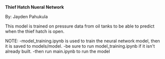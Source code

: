 **Thief Hatch Nueral Network**

By: Jayden Pahukula

This model is trained on pressure data from oil tanks to be able to predict when the thief hatch is open.

NOTE:
-model_training.ipynb is used to train the neural network model, then it is saved to models/model.
-be sure to run model_training.ipynb if it isn't already built.
-then run main.ipynb to run the model
